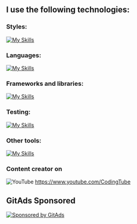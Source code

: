 ## I use the following technologies:

### Styles:
[![My Skills](https://go-skill-icons.vercel.app/api/icons?i=html,css,sass,tailwind,materialui)](https://skillicons.dev)

### Languages:
[![My Skills](https://go-skill-icons.vercel.app/api/icons?i=js,ts,dart)](https://skillicons.dev)

### Frameworks and libraries:
[![My Skills](https://go-skill-icons.vercel.app/api/icons?i=react,astro,nextjs,phaser,flutter)](https://skillicons.dev)

### Testing:
[![My Skills](https://go-skill-icons.vercel.app/api/icons?i=jest,vitest,testinglibrary)](https://skillicons.dev)

### Other tools:

[![My Skills](https://go-skill-icons.vercel.app/api/icons?i=figma,zustand,redux,firebase,git,github,gitlab,md,vercel,netlify,npm,yarn,postman,prisma,vite,vscode)](https://skillicons.dev)
<!--
[My Skills](http[s://go-skill-icons.vercel.app/api/icons?i=html,css,sass,tailwind,materialui,figma,js,ts,react,zustand,redux,nextjs,phaser,firebase,dart,flutter,git,github,gitlab,jest,vitest,md,vercel,netlify,npm,yarn,postman,vite,vscode)](https://skillicons.dev)](url)
-->
### Content creator on

![YouTube](https://img.shields.io/badge/YouTube-%23FF0000.svg?style=for-the-badge&logo=YouTube&logoColor=white) https://www.youtube.com/CodingTube

<!-- GitAds-Verify: RISFNNCKBSA452NU5MXIORKENA56E6E6 -->

## GitAds Sponsored
[![Sponsored by GitAds](https://gitads.dev/v1/ad-serve?source=davichobits/davichobits@github)](https://gitads.dev/v1/ad-track?source=davichobits/davichobits@github)




<!--
►CURSOS EN EL CANAL:

📕HTML5: https://bit.ly/CodingHTML01

📘CSS3: https://bit.ly/CodingCSS01

📙Javascript: http://bit.ly/CodingJS01

📔 Tailwind: http://bit.ly/Tailwind01

►LISTAS DE REPRODUCCIÓN RECOMENDADAS:

📒Etiquetas HTML: https://bit.ly/HTMLShorts

📗Todos los retos frontend: https://bit.ly/CodingRetos



**Davichobits/Davichobits** is a ✨ _special_ ✨ repository because its `README.md` (this file) appears on your GitHub profile.

Here are some ideas to get you started:

- 🔭 I’m currently working on ...
- 🌱 I’m currently learning ...
- 👯 I’m looking to collaborate on ...
- 🤔 I’m looking for help with ...
- 💬 Ask me about ...
- 📫 How to reach me: ...
- 😄 Pronouns: ...
- ⚡ Fun fact: ...
-->
